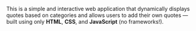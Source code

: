 This is a simple and interactive web application that dynamically displays quotes based on categories and allows users to add their own quotes — built using only **HTML**, **CSS**, and **JavaScript** (no frameworks!).
